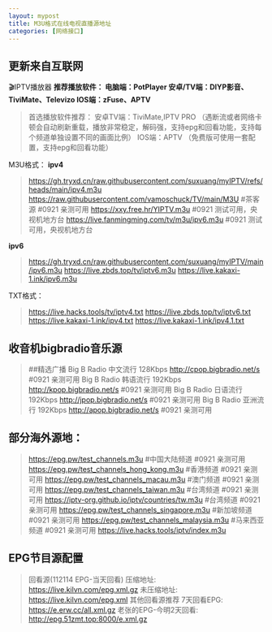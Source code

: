 ```yaml
---
layout: mypost
title: M3U格式在线电视直播源地址
categories: [网络接口]
---
```


## 更新来自互联网
🎬IPTV播放器
**推荐播放软件： 电脑端：PotPlayer 安卓/TV端：DIYP影音、TiviMate、Televizo IOS端：zFuse、APTV**

> 首选播放软件推荐： 安卓TV端：TiviMate,IPTV PRO （遇断流或者网络卡顿会自动刷新重载，播放非常稳定，解码强，支持epg和回看功能，支持每个频道单独设置不同的画面比例） IOS端：APTV （免费版可使用一套配置，支持epg和回看功能）

M3U格式：
**ipv4**
> https://gh.tryxd.cn/raw.githubusercontent.com/suxuang/myIPTV/refs/heads/main/ipv4.m3u
> https://raw.githubusercontent.com/vamoschuck/TV/main/M3U #茶客源 #0921 亲测可用
> https://xxy.free.hr/YIPTV.m3u #0921 测试可用，央视机地方台
> https://live.fanmingming.com/tv/m3u/ipv6.m3u #0921 测试可用，央视机地方台

**ipv6**
> https://gh.tryxd.cn/raw.githubusercontent.com/suxuang/myIPTV/main/ipv6.m3u
> https://live.zbds.top/tv/iptv6.m3u
> https://live.kakaxi-1.ink/ipv6.m3u

TXT格式：
> https://live.hacks.tools/tv/iptv4.txt
> https://live.zbds.top/tv/iptv6.txt
> https://live.kakaxi-1.ink/ipv4.txt
>https://live.kakaxi-1.ink/ipv4.1.txt

## 收音机bigbradio音乐源
> ##精选广播
> Big B Radio 中文流行 128Kbps 
> http://cpop.bigbradio.net/s #0921 亲测可用
> Big B Radio 韩语流行 192Kbps 
> http://kpop.bigbradio.net/s #0921 亲测可用
> Big B Radio 日语流行 192Kbps 
> http://jpop.bigbradio.net/s #0921 亲测可用
> Big B Radio 亚洲流行 192Kbps 
> http://apop.bigbradio.net/s #0921 亲测可用
## 部分海外源地：
> https://epg.pw/test_channels.m3u #中国大陆频道 #0921 亲测可用
> https://epg.pw/test_channels_hong_kong.m3u #香港频道 #0921 亲测可用
> https://epg.pw/test_channels_macau.m3u #澳门频道 #0921 亲测可用
> https://epg.pw/test_channels_taiwan.m3u #台湾频道 #0921 亲测可用
> https://iptv-org.github.io/iptv/countries/tw.m3u #台湾频道 #0921 亲测可用
> https://epg.pw/test_channels_singapore.m3u #新加坡频道 #0921 亲测可用
> https://epg.pw/test_channels_malaysia.m3u #马来西亚频道 #0921 亲测可用
> https://live.hacks.tools/iptv/index.m3u

## EPG节目源配置
>回看源(112114 EPG-当天回看)
压缩地址: 
 https://live.kilvn.com/epg.xml.gz
未压缩地址:
https://live.kilvn.com/epg.xml
其他回看源推荐
7天回看EPG:
 https://e.erw.cc/all.xml.gz
老张的EPG-今明2天回看:
http://epg.51zmt.top:8000/e.xml.gz
